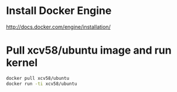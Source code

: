 # Install Docker Engine

http://docs.docker.com/engine/installation/

# Pull xcv58/ubuntu image and run kernel

```bash
docker pull xcv58/ubuntu
docker run -ti xcv58/ubuntu
```
